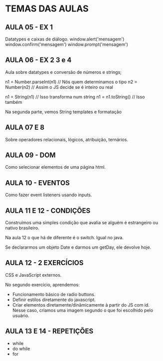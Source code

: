 # TEMAS DAS AULAS

## AULA 05 - EX 1

Datatypes e caixas de diálogo.
window.alert('mensagem')
window.confirm('mensagem')
window.prompt('mensagem')

## AULA 06 - EX 2 3 e 4

Aula sobre datatypes e conversão de números e strings;

n1 = Number.parseInt(n1) // Nós quem determinamos o tipo
n2 = Number(n2) // Assim o JS decide se é inteiro ou real

n1 = String(n1) // Isso transforma num string
n1 = n1.toString() // Isso também

Na segunda parte, vemos String templates e formatação

## AULA 07 E 8

Sobre operadores relacionais, lógicos, atribuição, ternários.

## AULA 09 - DOM

Como selecionar elementos de uma página html.

## AULA 10 - EVENTOS

Como fazer event listeners usando inputs.

## AULA 11 E 12 - CONDIÇÕES

Construímos uma simples condição que avalia se alguém é estrangeiro ou nativo brasileiro.

Na aula 12 o que há de diferente é o switch. Igual no java.

Se declararmos um objeto Date e darmos um getDay, ele devolve hoje.

## AULA 12 - 2 EXERCÍCIOS

CSS e JavaScript externos.

No segundo exercício, aprendemos:

+ Funcionamento básico de radio buttons.
+ Definir estilos diretamente do javascript.
+ Criar elementos diretamente/dinâmicamente à partir do JS com id. Nesse caso, criamos uma imagem segundo o que foi escolhido pelo usuário.

## AULA 13 E 14 - REPETIÇÕES

+ while
+ do while
+ for